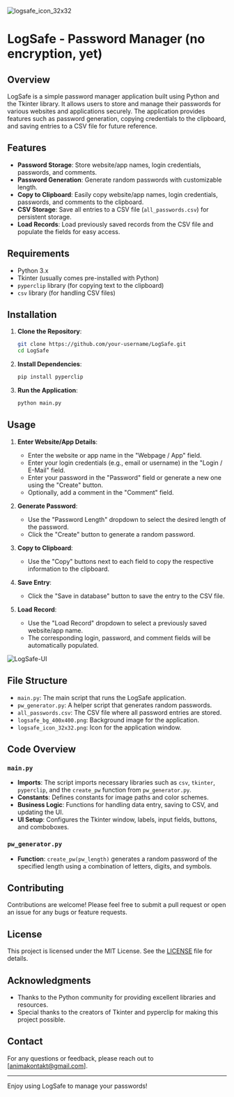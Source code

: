 ![logsafe_icon_32x32](https://github.com/user-attachments/assets/ead93491-decb-4054-a94f-b36851d183ef) 
# LogSafe - Password Manager (no encryption, yet)

## Overview

LogSafe is a simple password manager application built using Python and the Tkinter library. It allows users to store and manage their passwords for various websites and applications securely. The application provides features such as password generation, copying credentials to the clipboard, and saving entries to a CSV file for future reference.

## Features

- **Password Storage**: Store website/app names, login credentials, passwords, and comments.
- **Password Generation**: Generate random passwords with customizable length.
- **Copy to Clipboard**: Easily copy website/app names, login credentials, passwords, and comments to the clipboard.
- **CSV Storage**: Save all entries to a CSV file (`all_passwords.csv`) for persistent storage.
- **Load Records**: Load previously saved records from the CSV file and populate the fields for easy access.

## Requirements

- Python 3.x
- Tkinter (usually comes pre-installed with Python)
- `pyperclip` library (for copying text to the clipboard)
- `csv` library (for handling CSV files)

## Installation

1. **Clone the Repository**:
   ```bash
   git clone https://github.com/your-username/LogSafe.git
   cd LogSafe
   ```

2. **Install Dependencies**:
   ```bash
   pip install pyperclip
   ```

3. **Run the Application**:
   ```bash
   python main.py
   ```

## Usage

1. **Enter Website/App Details**:
   - Enter the website or app name in the "Webpage / App" field.
   - Enter your login credentials (e.g., email or username) in the "Login / E-Mail" field.
   - Enter your password in the "Password" field or generate a new one using the "Create" button.
   - Optionally, add a comment in the "Comment" field.

2. **Generate Password**:
   - Use the "Password Length" dropdown to select the desired length of the password.
   - Click the "Create" button to generate a random password.

3. **Copy to Clipboard**:
   - Use the "Copy" buttons next to each field to copy the respective information to the clipboard.

4. **Save Entry**:
   - Click the "Save in database" button to save the entry to the CSV file.

5. **Load Record**:
   - Use the "Load Record" dropdown to select a previously saved website/app name.
   - The corresponding login, password, and comment fields will be automatically populated.

![LogSafe-UI](https://github.com/user-attachments/assets/decf301a-8d0c-44d9-893a-56c28d27c826)


## File Structure

- `main.py`: The main script that runs the LogSafe application.
- `pw_generator.py`: A helper script that generates random passwords.
- `all_passwords.csv`: The CSV file where all password entries are stored.
- `logsafe_bg_400x400.png`: Background image for the application.
- `logsafe_icon_32x32.png`: Icon for the application window.

## Code Overview

### `main.py`

- **Imports**: The script imports necessary libraries such as `csv`, `tkinter`, `pyperclip`, and the `create_pw` function from `pw_generator.py`.
- **Constants**: Defines constants for image paths and color schemes.
- **Business Logic**: Functions for handling data entry, saving to CSV, and updating the UI.
- **UI Setup**: Configures the Tkinter window, labels, input fields, buttons, and comboboxes.

### `pw_generator.py`

- **Function**: `create_pw(pw_length)` generates a random password of the specified length using a combination of letters, digits, and symbols.

## Contributing

Contributions are welcome! Please feel free to submit a pull request or open an issue for any bugs or feature requests.

## License

This project is licensed under the MIT License. See the [LICENSE](LICENSE) file for details.

## Acknowledgments

- Thanks to the Python community for providing excellent libraries and resources.
- Special thanks to the creators of Tkinter and pyperclip for making this project possible.

## Contact

For any questions or feedback, please reach out to [animakontakt@gmail.com].

---

Enjoy using LogSafe to manage your passwords!
